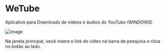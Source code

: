 # WeTube
Aplicativo para Downloads de vídeos e áudios do YouTube (WINDOWS)

![image](https://user-images.githubusercontent.com/88598601/142732506-52e48ae6-2124-4cd8-ae08-a0d9d6318c05.png)

Na janela principal, você insere o link do vídeo na barra de pesquisa e clica no botão ao lado.


